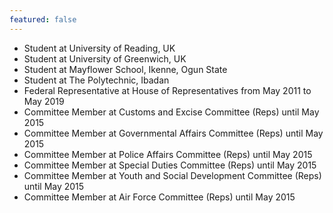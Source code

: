 ```yaml
---
featured: false
---
```

* Student at University of Reading, UK
* Student at University of Greenwich, UK
* Student at Mayflower School, Ikenne, Ogun State
* Student at The Polytechnic, Ibadan
* Federal Representative at House of Representatives from May 2011 to May 2019
* Committee Member at Customs and Excise Committee (Reps) until May 2015
* Committee Member at Governmental Affairs Committee (Reps) until May 2015
* Committee Member at Police Affairs Committee (Reps) until May 2015
* Committee Member at Special Duties Committee (Reps) until May 2015
* Committee Member at Youth and Social Development Committee (Reps) until May 2015
* Committee Member at Air Force Committee (Reps) until May 2015

